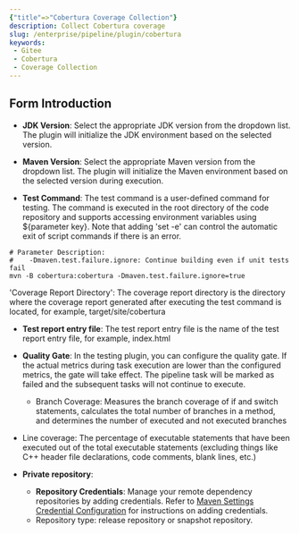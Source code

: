 ```yaml
---
{"title"=>"Cobertura Coverage Collection"}
description: Collect Cobertura coverage
slug: /enterprise/pipeline/plugin/cobertura
keywords:
 - Gitee
 - Cobertura
 - Coverage Collection
---
```


## Form Introduction

- **JDK Version**: Select the appropriate JDK version from the dropdown list. The plugin will initialize the JDK environment based on the selected version.

- **Maven Version**: Select the appropriate Maven version from the dropdown list. The plugin will initialize the Maven environment based on the selected version during execution.

- **Test Command**: The test command is a user-defined command for testing. The command is executed in the root directory of the code repository and supports accessing environment variables using ${parameter key}. Note that adding 'set -e' can control the automatic exit of script commands if there is an error.

```shell
# Parameter Description:
#    -Dmaven.test.failure.ignore: Continue building even if unit tests fail
mvn -B cobertura:cobertura -Dmaven.test.failure.ignore=true
```

'Coverage Report Directory': The coverage report directory is the directory where the coverage report generated after executing the test command is located, for example, target/site/cobertura

- **Test report entry file**: The test report entry file is the name of the test report entry file, for example, index.html

- **Quality Gate**: In the testing plugin, you can configure the quality gate. If the actual metrics during task execution are lower than the configured metrics, the gate will take effect. The pipeline task will be marked as failed and the subsequent tasks will not continue to execute.
  - Branch Coverage: Measures the branch coverage of if and switch statements, calculates the total number of branches in a method, and determines the number of executed and not executed branches
- Line coverage: The percentage of executable statements that have been executed out of the total executable statements (excluding things like C++ header file declarations, code comments, blank lines, etc.)

- **Private repository**:
    - **Repository Credentials**: Manage your remote dependency repositories by adding credentials. Refer to [Maven Settings Credential Configuration](/) for instructions on adding credentials.
    - Repository type: release repository or snapshot repository.
